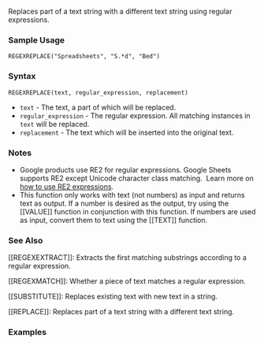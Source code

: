 Replaces part of a text string with a different text string using regular expressions.

### Sample Usage

`REGEXREPLACE("Spreadsheets", "S.*d", "Bed")`

### Syntax

`REGEXREPLACE(text, regular_expression, replacement)`

* `text` - The text, a part of which will be replaced.
* `regular_expression` - The regular expression. All matching instances in `text` will be replaced.
* `replacement` - The text which will be inserted into the original text.

### Notes

* Google products use RE2 for regular expressions. Google Sheets supports RE2 except Unicode character class matching.  Learn more on [how to use RE2 expressions](https://github.com/google/re2/blob/master/doc/syntax.txt).
* This function only works with text (not numbers) as input and returns text as output. If a number is desired as the output, try using the [[VALUE]] function in conjunction with this function. If numbers are used as input, convert them to text using the [[TEXT]] function.

### See Also

[[REGEXEXTRACT]]: Extracts the first matching substrings according to a regular expression.

[[REGEXMATCH]]: Whether a piece of text matches a regular expression.

[[SUBSTITUTE]]: Replaces existing text with new text in a string.

[[REPLACE]]: Replaces part of a text string with a different text string.

### Examples